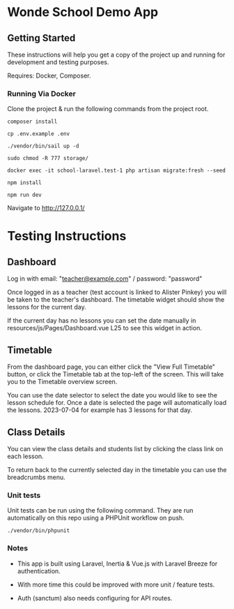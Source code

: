 # Wonde School Demo App

## Getting Started

These instructions will help you get a copy of the project up and running for development and testing purposes.

Requires: Docker, Composer.

### Running Via Docker

Clone the project & run the following commands from the project root.

`composer install`

`cp .env.example .env`

`./vendor/bin/sail up -d`

`sudo chmod -R 777 storage/`

`docker exec -it school-laravel.test-1 php artisan migrate:fresh --seed` 

`npm install`

`npm run dev`


Navigate to http://127.0.0.1/



# Testing Instructions

## Dashboard

Log in with email: "teacher@example.com" / password: "password"

Once logged in as a teacher (test account is linked to Alister Pinkey) you will be taken to the teacher's dashboard. The timetable widget should show the lessons for the current day.

If the current day has no lessons you can set the date manually in resources/js/Pages/Dashboard.vue L25 to see this widget in action.


## Timetable

From the dashboard page, you can either click the "View Full Timetable" button, or click the Timetable tab at the top-left of the screen. This will take you to the Timetable overview screen.

You can use the date selector to select the date you would like to see the lesson schedule for. Once a date is selected the page will automatically load the lessons. 2023-07-04 for example has 3 lessons for that day.   

## Class Details 

You can view the class details and students list by clicking the class link on each lesson.

To return back to the currently selected day in the timetable you can use the breadcrumbs menu.

### Unit tests

Unit tests can be run using the following command. They are run automatically on this repo using a PHPUnit workflow on push.

`./vendor/bin/phpunit`

### Notes

- This app is built using Laravel, Inertia & Vue.js with Laravel Breeze for authentication.

- With more time this could be improved with more unit / feature tests.

- Auth (sanctum) also needs configuring for API routes.
